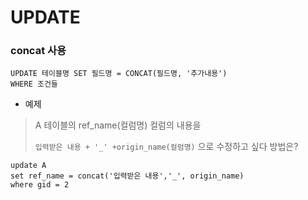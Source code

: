 # UPDATE



### concat 사용

~~~mysql
UPDATE 테이블명 SET 필드명 = CONCAT(필드명, '추가내용') 
WHERE 조건들
~~~

- 예제

> A 테이블의 ref_name(컬럼명) 컬럼의 내용을 
>
> `입력받은 내용 + '_' +origin_name(컬럼명)` 으로 수정하고 싶다 방법은?

~~~mysql
update A
set ref_name = concat('입력받은 내용','_', origin_name)
where gid = 2
~~~